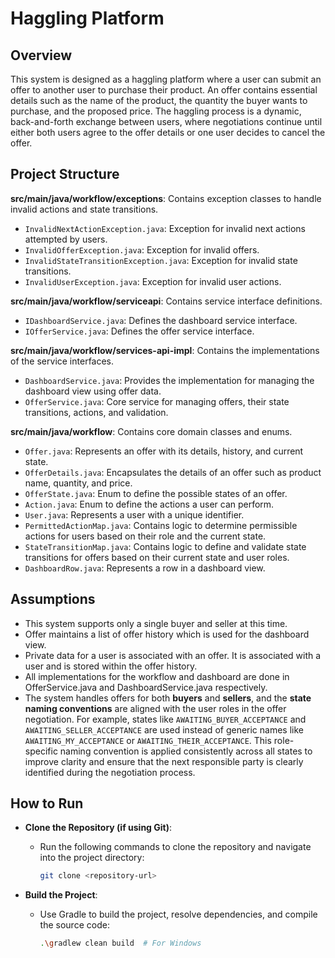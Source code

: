 # Haggling Platform

## Overview
This system is designed as a haggling platform where a user can submit an offer to another user to purchase their product. An offer contains essential details such as the name of the product, the quantity the buyer wants to purchase, and the proposed price. The haggling process is a dynamic, back-and-forth exchange between users, where negotiations continue until either both users agree to the offer details or one user decides to cancel the offer.

## Project Structure
**src/main/java/workflow/exceptions**: Contains exception classes to handle invalid actions and state transitions.
  - `InvalidNextActionException.java`: Exception for invalid next actions attempted by users.
  - `InvalidOfferException.java`: Exception for invalid offers.
  - `InvalidStateTransitionException.java`: Exception for invalid state transitions.
  - `InvalidUserException.java`: Exception for invalid user actions.

**src/main/java/workflow/serviceapi**: Contains service interface definitions.
  - `IDashboardService.java`: Defines the dashboard service interface.
  - `IOfferService.java`: Defines the offer service interface.

**src/main/java/workflow/services-api-impl**: Contains the implementations of the service interfaces.
  - `DashboardService.java`: Provides the implementation for managing the dashboard view using offer data.
  - `OfferService.java`: Core service for managing offers, their state transitions, actions, and validation.

**src/main/java/workflow**: Contains core domain classes and enums.
  - `Offer.java`: Represents an offer with its details, history, and current state.
  - `OfferDetails.java`: Encapsulates the details of an offer such as product name, quantity, and price.
  - `OfferState.java`: Enum to define the possible states of an offer.
  - `Action.java`: Enum to define the actions a user can perform.
  - `User.java`: Represents a user with a unique identifier.
  - `PermittedActionMap.java`: Contains logic to determine permissible actions for users based on their role and the current state.
  - `StateTransitionMap.java`: Contains logic to define and validate state transitions for offers based on their current state and user roles.
  - `DashboardRow.java`: Represents a row in a dashboard view.

## Assumptions
  - This system supports only a single buyer and seller at this time. 
  - Offer maintains a list of offer history which is used for the dashboard view.
  - Private data for a user is associated with an offer. It is associated with a user and is stored within the offer history. 
  - All implementations for the workflow and dashboard are done in OfferService.java and DashboardService.java respectively.
  - The system handles offers for both **buyers** and **sellers**, and the **state naming conventions** are aligned with the user roles in the offer negotiation. For example, states like `AWAITING_BUYER_ACCEPTANCE` and `AWAITING_SELLER_ACCEPTANCE` are used instead of generic names like `AWAITING_MY_ACCEPTANCE` or `AWAITING_THEIR_ACCEPTANCE`. This role-specific naming convention is applied consistently across all states to improve clarity and ensure that the next responsible party is clearly identified during the negotiation process.

## How to Run

- **Clone the Repository (if using Git)**:
    - Run the following commands to clone the repository and navigate into the project directory:
      ```bash
      git clone <repository-url>
      ```

- **Build the Project**:
    - Use Gradle to build the project, resolve dependencies, and compile the source code:
      ```bash
      .\gradlew clean build  # For Windows
      ```
